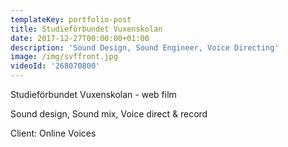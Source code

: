 ```yaml
---
templateKey: portfolio-post
title: Studieförbundet Vuxenskolan
date: 2017-12-27T00:00:00+01:00
description: 'Sound Design, Sound Engineer, Voice Directing'
image: /img/svffront.jpg
videoId: '268070800'
---
```

Studieförbundet Vuxenskolan - web film

Sound design, Sound mix, Voice direct & record

Client: Online Voices
